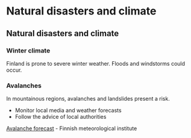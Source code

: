 # Natural disasters and climate

## Natural disasters and climate

### Winter climate

Finland is prone to severe winter weather. Floods and windstorms could occur.

### Avalanches

In mountainous regions, avalanches and landslides present a risk.

* Monitor local media and weather forecasts
* Follow the advice of local authorities

[Avalanche forecast](https://en.ilmatieteenlaitos.fi/avalanche-forecast) - Finnish meteorological institute